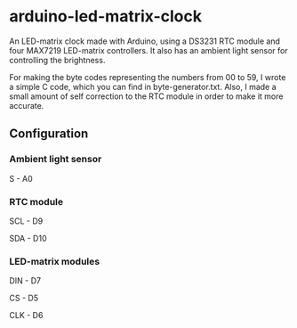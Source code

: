 # arduino-led-matrix-clock

An LED-matrix clock made with Arduino, using a DS3231 RTC module and four MAX7219 LED-matrix controllers. It also has an ambient light sensor for controlling the brightness.

For making the byte codes representing the numbers from 00 to 59, I wrote a simple C code, which you can find in byte-generator.txt. Also, I made a small amount of self correction to the RTC module in order to make it more accurate.

## Configuration

### Ambient light sensor

S - A0

### RTC module

SCL - D9

SDA - D10

### LED-matrix modules

DIN - D7

CS - D5

CLK - D6
